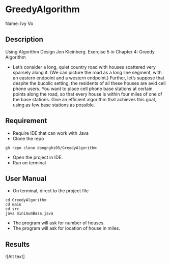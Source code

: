 # GreedyAlgorithm
Name: Ivy Vo

## Description
Using Algorithm Design Jon Kleinberg. Exercise 5 in Chapter 4: Greedy Algorithm
- Let’s consider a long, quiet country road with houses scattered very
sparsely along it. (We can picture the road as a long line segment, with
an eastern endpoint and a western endpoint.) Further, let’s suppose that
despite the bucolic setting, the residents of all these houses are avid cell
phone users. You want to place cell phone base stations at certain points
along the road, so that every house is within four miles of one of the base
stations.
Give an efficient algorithm that achieves this goal, using as few base
stations as possible.

## Requirement
- Require IDE that can work with Java
- Clone the repo
```
gh repo clone dongnghi05/GreedyAlgorithm
```
- Open the project in IDE.
- Run on terminal

## User Manual
- On terminal, direct to the project file
```
cd GreedyAlgorithm
cd main
cd src
java minimumBase.java
```
- The program will ask for number of houses. 
- The program will ask for location of house in miles.

## Results
![Alt text]


